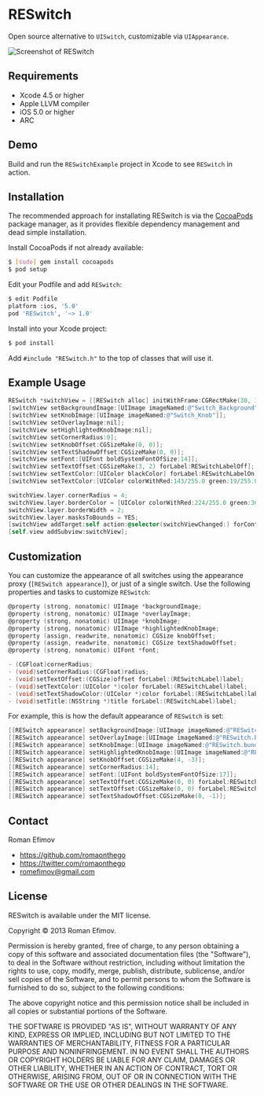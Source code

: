 # RESwitch

Open source alternative to `UISwitch`, customizable via `UIAppearance`.

![Screenshot of RESwitch](https://github.com/romaonthego/RESwitch/raw/master/Screenshot.png "RESwitch Screenshot")

## Requirements
* Xcode 4.5 or higher
* Apple LLVM compiler
* iOS 5.0 or higher
* ARC

## Demo

Build and run the `RESwitchExample` project in Xcode to see `RESwitch` in action.

## Installation

The recommended approach for installating RESwitch is via the [CocoaPods](http://cocoapods.org/) package manager, as it provides flexible dependency management and dead simple installation.

Install CocoaPods if not already available:

``` bash
$ [sudo] gem install cocoapods
$ pod setup
```

Edit your Podfile and add `RESwitch`:

``` bash
$ edit Podfile
platform :ios, '5.0'
pod 'RESwitch', '~> 1.0'
```

Install into your Xcode project:

``` bash
$ pod install
```

Add `#include "RESwitch.h"` to the top of classes that will use it.

## Example Usage

``` objective-c
RESwitch *switchView = [[RESwitch alloc] initWithFrame:CGRectMake(30, 100, 76, 28)];
[switchView setBackgroundImage:[UIImage imageNamed:@"Switch_Background"]];
[switchView setKnobImage:[UIImage imageNamed:@"Switch_Knob"]];
[switchView setOverlayImage:nil];
[switchView setHighlightedKnobImage:nil];
[switchView setCornerRadius:0];
[switchView setKnobOffset:CGSizeMake(0, 0)];
[switchView setTextShadowOffset:CGSizeMake(0, 0)];
[switchView setFont:[UIFont boldSystemFontOfSize:14]];
[switchView setTextOffset:CGSizeMake(3, 2) forLabel:RESwitchLabelOff];
[switchView setTextColor:[UIColor blackColor] forLabel:RESwitchLabelOn];
[switchView setTextColor:[UIColor colorWithRed:143/255.0 green:19/255.0 blue:24/255.0 alpha:1] forLabel:RESwitchLabelOff];

switchView.layer.cornerRadius = 4;
switchView.layer.borderColor = [UIColor colorWithRed:224/255.0 green:36/255.0 blue:24/255.0 alpha:1].CGColor;
switchView.layer.borderWidth = 2;
switchView.layer.masksToBounds = YES;
[switchView addTarget:self action:@selector(switchViewChanged:) forControlEvents:UIControlEventValueChanged];
[self.view addSubview:switchView];
```

## Customization

You can customize the appearance of all switches using the appearance proxy (`[RESwitch appearance]`), or just of a single switch.
Use the following properties and tasks to customize `RESwitch`:

``` objective-c
@property (strong, nonatomic) UIImage *backgroundImage;
@property (strong, nonatomic) UIImage *overlayImage;
@property (strong, nonatomic) UIImage *knobImage;
@property (strong, nonatomic) UIImage *highlightedKnobImage;
@property (assign, readwrite, nonatomic) CGSize knobOffset;
@property (assign, readwrite, nonatomic) CGSize textShadowOffset;
@property (strong, nonatomic) UIFont *font;

- (CGFloat)cornerRadius;
- (void)setCornerRadius:(CGFloat)radius;
- (void)setTextOffset:(CGSize)offset forLabel:(RESwitchLabel)label;
- (void)setTextColor:(UIColor *)color forLabel:(RESwitchLabel)label;
- (void)setTextShadowColor:(UIColor *)color forLabel:(RESwitchLabel)label;
- (void)setTitle:(NSString *)title forLabel:(RESwitchLabel)label;
```

For example, this is how the default appearance of `RESwitch` is set:

``` objective-c
[[RESwitch appearance] setBackgroundImage:[UIImage imageNamed:@"RESwitch.bundle/Background"]];
[[RESwitch appearance] setOverlayImage:[UIImage imageNamed:@"RESwitch.bundle/Overlay"]];
[[RESwitch appearance] setKnobImage:[UIImage imageNamed:@"RESwitch.bundle/Knob"]];
[[RESwitch appearance] setHighlightedKnobImage:[UIImage imageNamed:@"RESwitch.bundle/Knob_Highlighted"]];
[[RESwitch appearance] setKnobOffset:CGSizeMake(4, -3)];
[[RESwitch appearance] setCornerRadius:14];
[[RESwitch appearance] setFont:[UIFont boldSystemFontOfSize:17]];
[[RESwitch appearance] setTextOffset:CGSizeMake(0, 0) forLabel:RESwitchLabelOn];
[[RESwitch appearance] setTextOffset:CGSizeMake(0, 0) forLabel:RESwitchLabelOff];
[[RESwitch appearance] setTextShadowOffset:CGSizeMake(0, -1)];
```

## Contact

Roman Efimov

- https://github.com/romaonthego
- https://twitter.com/romaonthego
- romefimov@gmail.com

## License

RESwitch is available under the MIT license.

Copyright © 2013 Roman Efimov.

Permission is hereby granted, free of charge, to any person obtaining a copy of this software and associated documentation files (the "Software"), to deal in the Software without restriction, including without limitation the rights to use, copy, modify, merge, publish, distribute, sublicense, and/or sell copies of the Software, and to permit persons to whom the Software is furnished to do so, subject to the following conditions:

The above copyright notice and this permission notice shall be included in all copies or substantial portions of the Software.

THE SOFTWARE IS PROVIDED "AS IS", WITHOUT WARRANTY OF ANY KIND, EXPRESS OR IMPLIED, INCLUDING BUT NOT LIMITED TO THE WARRANTIES OF MERCHANTABILITY, FITNESS FOR A PARTICULAR PURPOSE AND NONINFRINGEMENT. IN NO EVENT SHALL THE AUTHORS OR COPYRIGHT HOLDERS BE LIABLE FOR ANY CLAIM, DAMAGES OR OTHER LIABILITY, WHETHER IN AN ACTION OF CONTRACT, TORT OR OTHERWISE, ARISING FROM, OUT OF OR IN CONNECTION WITH THE SOFTWARE OR THE USE OR OTHER DEALINGS IN THE SOFTWARE.
